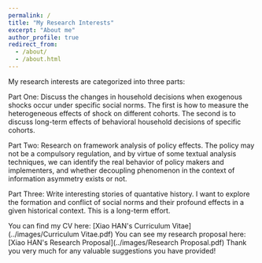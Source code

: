 ```yaml
---
permalink: /
title: "My Research Interests"
excerpt: "About me"
author_profile: true
redirect_from: 
  - /about/
  - /about.html
---
```


My research interests are categorized into three parts:

Part One: Discuss the changes in household decisions when exogenous shocks occur under specific social norms. The first is how to measure the heterogeneous effects of shock on different cohorts. The second is to discuss long-term effects of behavioral household decisions of specific cohorts.

Part Two: Research on framework analysis of policy effects. The policy may not be a compulsory regulation, and by virtue of some textual analysis techniques, we can identify the real behavior of policy makers and implementers, and whether decoupling phenomenon in the context of information asymmetry exists or not.

Part Three: Write interesting stories of quantative history. I want to explore the formation and conflict of social norms and their profound effects in a given historical context. This is a long-term effort.

You can find my CV here: [Xiao HAN's Curriculum Vitae](../images/Curriculum Vitae.pdf)
You can see my research proposal here: [Xiao HAN's Research Proposal](../images/Research Proposal.pdf)
Thank you very much for any valuable suggestions you have provided!
